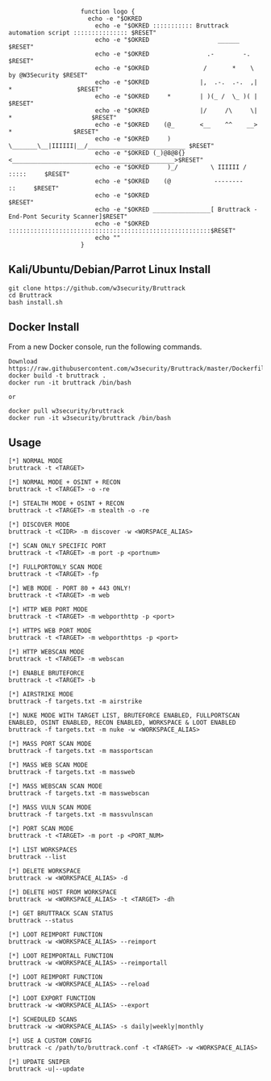                         function logo {
                          echo -e "$OKRED
                            echo -e "$OKRED ::::::::::: Bruttrack automation script ::::::::::::::: $RESET"
                            echo -e "$OKRED                   ______                                $RESET"
                            echo -e "$OKRED                .-        -.                             $RESET"
                            echo -e "$OKRED               /       *    \             by @W3Security $RESET"                          
                            echo -e "$OKRED              |,  .-.  .-.  ,|        *                  $RESET"
                            echo -e "$OKRED     *        | )(_ /  \_ )( |                           $RESET"
                            echo -e "$OKRED              |/     /\     \|    *                      $RESET"
                            echo -e "$OKRED    (@_       <__    ^^    __>         *                 $RESET"
                            echo -e "$OKRED     ) \_______\__|IIIIII|__/___________________________ $RESET" 
                            echo -e "$OKRED (_)@8@8{}<_____________________________________________>$RESET"  
                            echo -e "$OKRED     )_/         \ IIIIII /                    :::::     $RESET"
                            echo -e "$OKRED    (@            --------                        ::     $RESET"
                            echo -e "$OKRED                                                         $RESET"
                            echo -e "$OKRED ________________[ Bruttrack - End-Pont Security Scanner]$RESET"
                            echo -e "$OKRED ::::::::::::::::::::::::::::::::::::::::::::::::::::::::$RESET"
                            echo ""
                        }


## Kali/Ubuntu/Debian/Parrot Linux Install
```
git clone https://github.com/w3security/Bruttrack
cd Bruttrack 
bash install.sh
```

## Docker Install
From a new Docker console, run the following commands.
```
Download https://raw.githubusercontent.com/w3security/Bruttrack/master/Dockerfile
docker build -t bruttrack . 
docker run -it bruttrack /bin/bash

or 

docker pull w3security/bruttrack
docker run -it w3security/bruttrack /bin/bash
```

## Usage
```
[*] NORMAL MODE
bruttrack -t <TARGET>

[*] NORMAL MODE + OSINT + RECON
bruttrack -t <TARGET> -o -re

[*] STEALTH MODE + OSINT + RECON
bruttrack -t <TARGET> -m stealth -o -re

[*] DISCOVER MODE
bruttrack -t <CIDR> -m discover -w <WORSPACE_ALIAS>

[*] SCAN ONLY SPECIFIC PORT
bruttrack -t <TARGET> -m port -p <portnum>

[*] FULLPORTONLY SCAN MODE
bruttrack -t <TARGET> -fp

[*] WEB MODE - PORT 80 + 443 ONLY!
bruttrack -t <TARGET> -m web

[*] HTTP WEB PORT MODE
bruttrack -t <TARGET> -m webporthttp -p <port>

[*] HTTPS WEB PORT MODE
bruttrack -t <TARGET> -m webporthttps -p <port>

[*] HTTP WEBSCAN MODE
bruttrack -t <TARGET> -m webscan 

[*] ENABLE BRUTEFORCE
bruttrack -t <TARGET> -b

[*] AIRSTRIKE MODE
bruttrack -f targets.txt -m airstrike

[*] NUKE MODE WITH TARGET LIST, BRUTEFORCE ENABLED, FULLPORTSCAN ENABLED, OSINT ENABLED, RECON ENABLED, WORKSPACE & LOOT ENABLED
bruttrack -f targets.txt -m nuke -w <WORKSPACE_ALIAS>

[*] MASS PORT SCAN MODE
bruttrack -f targets.txt -m massportscan

[*] MASS WEB SCAN MODE
bruttrack -f targets.txt -m massweb

[*] MASS WEBSCAN SCAN MODE
bruttrack -f targets.txt -m masswebscan

[*] MASS VULN SCAN MODE
bruttrack -f targets.txt -m massvulnscan

[*] PORT SCAN MODE
bruttrack -t <TARGET> -m port -p <PORT_NUM>

[*] LIST WORKSPACES
bruttrack --list

[*] DELETE WORKSPACE
bruttrack -w <WORKSPACE_ALIAS> -d

[*] DELETE HOST FROM WORKSPACE
bruttrack -w <WORKSPACE_ALIAS> -t <TARGET> -dh

[*] GET BRUTTRACK SCAN STATUS
bruttrack --status

[*] LOOT REIMPORT FUNCTION
bruttrack -w <WORKSPACE_ALIAS> --reimport

[*] LOOT REIMPORTALL FUNCTION
bruttrack -w <WORKSPACE_ALIAS> --reimportall

[*] LOOT REIMPORT FUNCTION
bruttrack -w <WORKSPACE_ALIAS> --reload

[*] LOOT EXPORT FUNCTION
bruttrack -w <WORKSPACE_ALIAS> --export

[*] SCHEDULED SCANS
bruttrack -w <WORKSPACE_ALIAS> -s daily|weekly|monthly

[*] USE A CUSTOM CONFIG
bruttrack -c /path/to/bruttrack.conf -t <TARGET> -w <WORKSPACE_ALIAS>

[*] UPDATE SNIPER
bruttrack -u|--update
```
